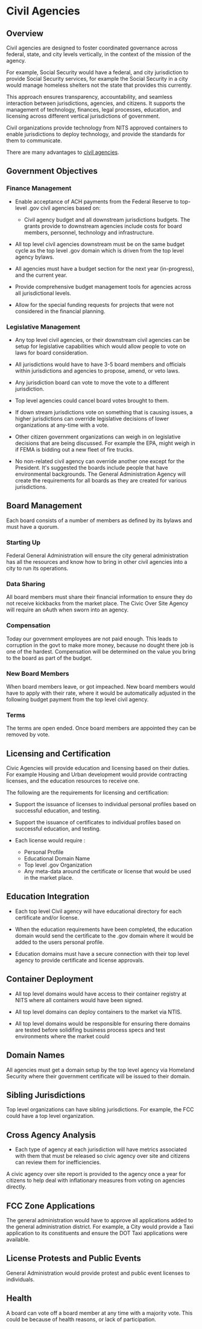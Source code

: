 # Civil Agencies

## Overview

Civil agencies are designed to foster coordinated governance across federal, state, and city levels vertically, in the context of the mission of the agency.

For example, Social Security would have a federal, and city jurisdiction to provide Social Security services, for example the Social Security in a city would manage homeless shelters not the state that provides this currently.

This approach ensures transparency, accountability, and seamless interaction between jurisdictions, agencies, and citizens. It supports the management of technology, finances, legal processes, education, and licensing across different vertical jurisdictions of government.

Civil organizations provide technology from NITS approved containers to enable jurisdictions to deploy technology, and provide the standards for them to communicate.

There are many advantages to [civil agencies](/civil-agencies/advantages/).

## Government Objectives

### Finance Management

- Enable acceptance of ACH payments from the Federal Reserve to top-level .gov civil agencies based on:

  - Civil agency budget and all downstream jurisdictions budgets. The grants provide to downstream agencies include costs for board members, personnel, technology and infrastructure.

- All top level civil agencies downstream must be on the same budget cycle as the top level .gov domain which is driven from the top level agency bylaws.

- All agencies must have a budget section for the next year (in-progress), and the current year.

- Provide comprehensive budget management tools for agencies across all jurisdictional levels.

- Allow for the special funding requests for projects that were not considered in the financial planning.

### Legislative Management

- Any top level civil agencies, or their downstream civil agencies can be setup for legislative capabilities which would allow people to vote on laws for board consideration.

- All jurisdictions would have to have 3-5 board members and officials within jurisdictions and agencies to propose, amend, or veto laws.

- Any jurisdiction board can vote to move the vote to a different jurisdiction.

- Top level agencies could cancel board votes brought to them.

- If down stream jurisdictions vote on something that is causing issues, a higher jurisdictions can override legislative decisions of lower organizations at any-time with a vote.

- Other citizen government organizations can weigh in on legislative decisions that are being discussed. For example the EPA, might weigh in if FEMA is bidding out a new fleet of fire trucks.

- No non-related civil agency can override another one except for the President. It's suggested the boards include people that have environmental backgrounds. The General Administration Agency will create the requirements for all boards as they are created for various jurisdictions.

## Board Management

Each board consists of a number of members as defined by its bylaws and must have a quorum.

### Starting Up

Federal General Administration will ensure the city general administration has all the resources and know how to bring in other civil agencies into a city to run its operations.

### Data Sharing

All board members must share their financial information to ensure they do not receive kickbacks from the market place. The Civic Over Site Agency will require an oAuth when sworn into an agency.

### Compensation

Today our government employees are not paid enough. This leads to corruption in the govt to make more money, because no dought there job is one of the hardest. Compensation will be determined on the value you bring to the board as part of the budget.

### New Board Members

When board members leave, or got impeached. New board members would have to apply with their rate, where it would be automatically adjusted in the following budget payment from the top level civil agency.

### Terms

The terms are open ended. Once board members are appointed they can be removed by vote.

## Licensing and Certification

Civic Agencies will provide education and licensing based on their duties. For example Housing and Urban development would provide contracting licenses, and the education resources to receive one.

The following are the requirements for licensing and certification:

- Support the issuance of licenses to individual personal profiles based on successful education, and testing.

- Support the issuance of certificates to individual profiles based on successful education, and testing.

- Each license would require :

  - Personal Profile
  - Educational Domain Name
  - Top level .gov Organization
  - Any meta-data around the certificate or license that would be used in the market place.

## Education Integration

- Each top level Civil agency will have educational directory for each certificate and/or license.

- When the education requirements have been completed, the education domain would send the certificate to the .gov domain where it would be added to the users personal profile.

- Education domains must have a secure connection with their top level agency to provide certificate and license approvals.

## Container Deployment

- All top level domains would have access to their container registry at NITS where all containers would have been signed.

- All top level domains can deploy containers to the market via NTIS.

- All top level domains would be responsible for ensuring there domains are tested before solidifing business process specs and test environments where the market could 

## Domain Names

All agencies must get a domain setup by the top level agency via Homeland Security where their government certificate will be issued to their domain.

## Sibling Jurisdictions

Top level organizations can have sibling jurisdictions. For example, the FCC could have a top level organization.

## Cross Agency Analysis

- Each type of agency at each jurisdiction will have metrics associated with them that must be released so civic agency over site and citizens can review them for inefficiencies.

A civic agency over site report is provided to the agency once a year for citizens to help deal with inflationary measures from voting on agencies directly.

## FCC Zone Applications

The general administration would have to approve all applications added to the general administration district. For example, a City would provide a Taxi application to its constituents and ensure the DOT Taxi applications were available.

## License Protests and Public Events

General Administration would provide protest and public event licenses to individuals.

## Health

A board can vote off a board member at any time with a majority vote. This could be because of health reasons, or lack of participation.

